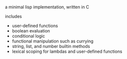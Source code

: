 a minimal lisp implementation, written in C

includes
* user-defined functions
* boolean evaluation
* conditional logic
* functional manipulation such as currying
* string, list, and number builtin methods
* lexical scoping for lambdas and user-defined functions

